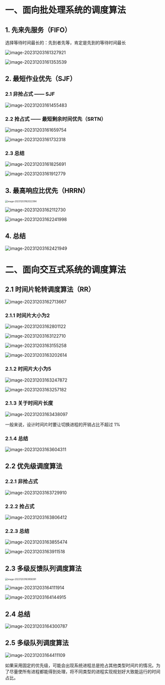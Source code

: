 # 一、面向批处理系统的调度算法

## 1. 先来先服务（FIFO）

选择等待时间最长的：先到者先等，肯定是先到的等待时间最长

![image-20231203161327921](05.调度算法.assets/image-20231203161327921.png)

![image-20231203161353539](05.调度算法.assets/image-20231203161353539.png)

## 2. 最短作业优先（SJF）

### 2.1  非抢占式 —— SJF

![image-20231203161455483](05.调度算法.assets/image-20231203161455483.png)

### 2.2  抢占式 —— 最短剩余时间优先（SRTN） 

![image-20231203161659754](05.调度算法.assets/image-20231203161659754.png)

![image-20231203161732318](05.调度算法.assets/image-20231203161732318.png)

### 2.3  总结

![image-20231203161825691](05.调度算法.assets/image-20231203161825691.png)

![image-20231203161912779](05.调度算法.assets/image-20231203161912779.png)

## 3. 最高响应比优先（HRRN）

<img src="05.调度算法.assets/image-20231203162022394.png" alt="image-20231203162022394" style="zoom:50%;" />

![image-20231203162112730](05.调度算法.assets/image-20231203162112730.png)

![image-20231203162241998](05.调度算法.assets/image-20231203162241998.png)

## 4. 总结

![image-20231203162421949](05.调度算法.assets/image-20231203162421949.png)

# 二、面向交互式系统的调度算法

## 2.1  时间片轮转调度算法（RR）

![image-20231203162713667](05.调度算法.assets/image-20231203162713667.png)

### 2.1.1 时间片大小为2

![image-20231203162801122](05.调度算法.assets/image-20231203162801122.png)

![image-20231203163122710](05.调度算法.assets/image-20231203163122710.png)

![image-20231203163155258](05.调度算法.assets/image-20231203163155258.png)

![image-20231203163202614](05.调度算法.assets/image-20231203163202614.png)

### 2.1.2 时间片大小为5

![image-20231203163247872](05.调度算法.assets/image-20231203163247872.png)

![image-20231203163257182](05.调度算法.assets/image-20231203163257182.png)

### 2.1.3  关于时间片长度

![image-20231203163438097](05.调度算法.assets/image-20231203163438097.png)

一般来说，设计时间片时要让切换进程的开销占比不超过 1%

### 2.1.4  总结

![image-20231203163604311](05.调度算法.assets/image-20231203163604311.png)

## 2.2  优先级调度算法

### 2.2.1  非抢占式

![image-20231203163729910](05.调度算法.assets/image-20231203163729910.png)

### 2.2.2  抢占式

![image-20231203163806412](05.调度算法.assets/image-20231203163806412.png)

### 2.2.3  总结

![image-20231203163855474](05.调度算法.assets/image-20231203163855474.png)

![image-20231203163911518](05.调度算法.assets/image-20231203163911518.png)

## 2.3  多级反馈队列调度算法

<img src="05.调度算法.assets/image-20231203163958391.png" alt="image-20231203163958391" style="zoom:50%;" />

![image-20231203164111914](05.调度算法.assets/image-20231203164111914.png)

![image-20231203164144915](05.调度算法.assets/image-20231203164144915.png)

## 2.4  总结

![image-20231203164300787](05.调度算法.assets/image-20231203164300787.png)

## 2.5  多级队列调度算法

![image-20231203164411109](05.调度算法.assets/image-20231203164411109.png)

如果采用固定的优先级，可能会出现系统进程总是抢占其他类型时间片的情况。为了尽量使所有进程都能得到处理，将不同类型的进程实现规划好大致能运行的时间占比。